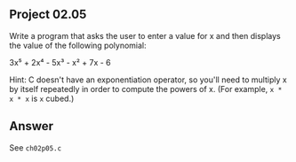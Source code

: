 ## Project 02.05
Write a program that asks the user to enter a value for x and then displays the value of the following polynomial:   
   
3x⁵ + 2x⁴ - 5x³ - x² + 7x - 6   
   
Hint: C doesn't have an exponentiation operator, so you'll need to multiply x by itself repeatedly in order to compute the powers of x. (For example, ```x * x * x``` is ```x``` cubed.)

## Answer
See ```ch02p05.c```

